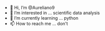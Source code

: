 - 👋 Hi, I’m @Aureliano9
- 👀 I’m interested in ... scientific data analysis
- 🌱 I’m currently learning ... python
- 📫 How to reach me ... don't

<!---
Aureliano9/Aureliano9 is a ✨ special ✨ repository because its `README.md` (this file) appears on your GitHub profile.
You can click the Preview link to take a look at your changes.
--->
